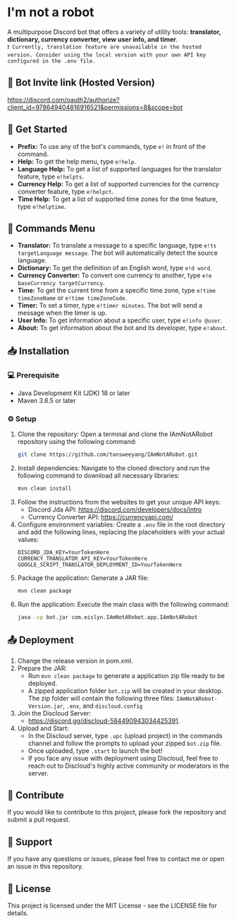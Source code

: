 # I'm not a robot
A multipurpose Discord bot that offers a variety of utility tools: **translator, dictionary, currency converter, view user info, and timer**.\
```❗ Currently, translation feature are unavailable in the hosted version. Consider using the local version with your own API key configured in the .env file.```

## 🔗 Bot Invite link (Hosted Version)
https://discord.com/oauth2/authorize?client_id=978649404816916521&permissions=8&scope=bot

## 👋 Get Started
- **Prefix:** To use any of the bot's commands, type `e!` in front of the command.
- **Help:** To get the help menu, type `e!help`.
- **Language Help:** To get a list of supported languages for the translator feature, type `e!helpts`.
- **Currency Help:** To get a list of supported currencies for the currency converter feature, type `e!helpct`.
- **Time Help:** To get a list of supported time zones for the time feature, type `e!helptime`.

## 🤖 Commands Menu
- **Translator:** To translate a message to a specific language, type `e!ts targetLanguage message`. The bot will automatically detect the source language.
- **Dictionary:** To get the definition of an English word, type `e!d word`.
- **Currency Converter:** To convert one currency to another, type `e!e baseCurrency targetCurrency`.
- **Time:** To get the current time from a specific time zone, type `e!time timeZoneName` or `e!time timeZoneCode`.
- **Timer:** To set a timer, type `e!timer minutes`. The bot will send a message when the timer is up.
- **User Info:** To get information about a specific user, type `e!info @user`.
- **About:** To get information about the bot and its developer, type `e!about`.

## 📥 Installation
### 💻 Prerequisite
- Java Development Kit (JDK) 18 or later
- Maven 3.8.5 or later

### ⚙️ Setup
1. Clone the repository: Open a terminal and clone the IAmNotARobot repository using the following command:
   ```bash 
   git clone https://github.com/tansweeyang/IAmNotARobot.git
   ```
2. Install dependencies: Navigate to the cloned directory and run the following command to download all necessary libraries:
   ```bash
   mvn clean install
   ```
3. Follow the instructions from the websites to get your unique API keys:
   - Discord Jda API: https://discord.com/developers/docs/intro
   - Currency Converter API: https://currencyapi.com/
4. Configure environment variables: Create a ```.env``` file in the root directory and add the following lines, replacing the placeholders with your actual values:
   ```env
   DISCORD_JDA_KEY=YourTokenHere
   CURRENCY_TRANSLATOR_API_KEY=YourTokenHere    
   GOOGLE_SCRIPT_TRANSLATOR_DEPLOYMENT_ID=YourTokenHere
   ```
5. Package the application: Generate a JAR file:
   ```bash
   mvn clean package
   ```
6. Run the application: Execute the main class with the following command:
   ```bash
   java -cp bot.jar com.eislyn.IAmNotARobot.app.IAmNotARobot
   ```

## 📤 Deployment
1. Change the release version in pom.xml.
2. Prepare the JAR:
   - Run ```mvn clean package``` to generate a application zip file ready to be deployed.
   - A zipped application folder ```bot.zip``` will be created in your desktop. The zip folder will contain the following three files: ```IAmNotARobot-Version.jar```, ```.env```, and ```discloud.config```
3. Join the Discloud Server:
   - https://discord.gg/discloud-584490943034425391.
4. Upload and Start:
   - In the Discloud server, type ```.upc``` (upload project) in the commands channel and follow the prompts to upload your zipped ```bot.zip``` file.
   - Once uploaded, type ```.start``` to launch the bot!
   - If you face any issue with deployment using Discloud, feel free to reach out to Discloud's highly active community or moderators in the server.

## 👥 Contribute
If you would like to contribute to this project, please fork the repository and submit a pull request.

## 🦻 Support
If you have any questions or issues, please feel free to contact me or open an issue in this repository.

## 📃 License
This project is licensed under the MIT License - see the LICENSE file for details.

